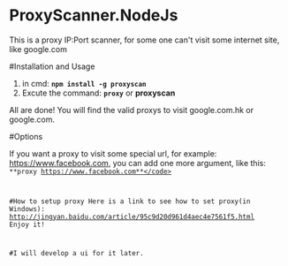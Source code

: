 # ProxyScanner.NodeJs
This is a proxy IP:Port scanner, for some one can't visit some internet site, like google.com

#Installation and Usage

1. in cmd: 
<code>**npm install -g proxyscan**</code>
2. Excute the command: 
<code>**proxy**</code>
or
<coe> **proxyscan**</code>

All are done! You will find the valid proxys to visit google.com.hk or google.com.

#Options

If you want a proxy to visit some special url, for example: https://www.facebook.com, 
you can add one more argument, like this:
<code> **proxy https://www.facebook.com**</code>

#How to setup proxy
Here is a link to see how to set proxy(in Windows):
http://jingyan.baidu.com/article/95c9d20d961d4aec4e7561f5.html
Enjoy it!

#I will develop a ui for it later.

